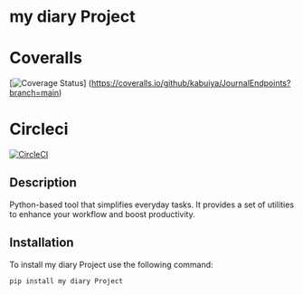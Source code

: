 # my diary Project

# Coveralls
[![Coverage Status](https://coveralls.io/repos/github/kabuiya/JournalEndpoints/badge.svg?branch=main)]
(https://coveralls.io/github/kabuiya/JournalEndpoints?branch=main)

# Circleci
[![CircleCI](https://dl.circleci.com/status-badge/img/circleci/3WDH8NqBWqqcfhediMABwD/Q23JnEcnHKzey3yfGfo5mi/tree/main.svg?style=svg)](https://dl.circleci.com/status-badge/redirect/circleci/3WDH8NqBWqqcfhediMABwD/Q23JnEcnHKzey3yfGfo5mi/tree/main)


## Description 
Python-based tool that simplifies everyday tasks. It provides a set of utilities to enhance your workflow and boost productivity.

## Installation

To install my diary Project use the following command:

```bash
pip install my diary Project
